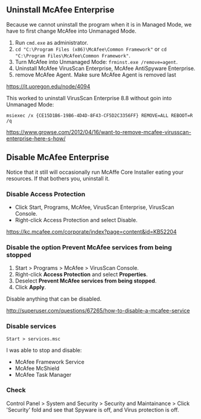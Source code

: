 ## Uninstall McAfee Enterprise

Because we cannot uninstall the program when it is in Managed Mode, we have to first change McAfee into Unmanaged Mode.

1. Run `cmd.exe` as administrator.
2. `cd "C:\Program Files (x86)\McAfee\Common Framework"` or `cd "C:\Program Files\McAfee\Common Framework"`.
3. Turn McAfee into Unmanaged Mode: `frminst.exe /remove=agent`.
4. Uninstall McAfee VirusScan Enterprise, McAfee AntiSpyware Enterprise.
5. remove McAfee Agent. Make sure McAfee Agent is removed last

https://it.uoregon.edu/node/4094

This worked to uninstall VirusScan Enterprise 8.8 without goin into Unmanaged Mode:

`msiexec /x {CE15D1B6-19B6-4D4D-8F43-CF5D2C3356FF} REMOVE=ALL REBOOT=R /q`

https://www.growse.com/2012/04/16/want-to-remove-mcafee-virusscan-enterprise-here-s-how/

## Disable McAfee Enterprise

Notice that it still will occasionally run McAffe Core Installer eating your resources. If that bothers you, uninstall it.

### Disable Access Protection

- Click Start, Programs, McAfee, VirusScan Enterprise, VirusScan Console.
- Right-click Access Protection and select Disable.

https://kc.mcafee.com/corporate/index?page=content&id=KB52204

### Disable the option Prevent McAfee services from being stopped

1. Start > Programs > McAfee > VirusScan Console.
2. Right-click **Access Protection** and select **Properties**.
3. Deselect **Prevent McAfee services from being stopped**.
4. Click **Apply**.

Disable anything that can be disabled.

http://superuser.com/questions/67265/how-to-disable-a-mcafee-service

### Disable services

`Start > services.msc`

I was able to stop and disable:

- McAfee Framework Service
- McAfee McShield
- McAfee Task Manager

### Check

Control Panel > System and Security > Security and Maintainance > Click 'Security' fold and see that Spyware is off, and Virus protection is off.
